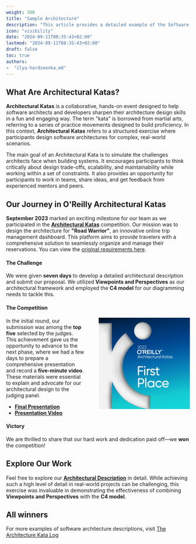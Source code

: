 ```yaml
---
weight: 390
title: "Sample Architecture"
description: "This article provides a detailed example of the Software Architecture description and creation process."
icon: "visibility"
date: "2024-09-11T08:35:43+02:00"
lastmod: "2024-09-11T08:35:43+02:00"
draft: false
toc: true
authors:
-  "ilya-hardzeenka.md"
---
```

## What Are Architectural Katas?

**Architectural Katas** is a collaborative, hands-on event designed to help software architects and developers sharpen their architecture design skills in a fun and engaging way. The term "kata" is borrowed from martial arts, referring to a series of practice movements designed to build proficiency. In this context, **Architectural Katas** refers to a structured exercise where participants design software architectures for complex, real-world scenarios.

The main goal of an Architectural Kata is to simulate the challenges architects face when building systems. It encourages participants to think critically about design trade-offs, scalability, and maintainability while working within a set of constraints. It also provides an opportunity for participants to work in teams, share ideas, and get feedback from experienced mentors and peers.

## Our Journey in O'Reilly Architectural Katas

**September 2023** marked an exciting milestone for our team as we participated in the **[Architectural Katas](https://www.oreilly.com/live-events/architectural-katas/0636920458487/)** competition. Our mission was to design the architecture for **"Road Warrior"**, an innovative online trip management dashboard. This platform aims to provide travelers with a comprehensive solution to seamlessly organize and manage their reservations. You can view the [original requirements here](https://github.com/Profitero-Data-Alchemists/katas-2023/blob/master/requirements/original_requirements.md).

#### The Challenge

We were given **seven days** to develop a detailed architectural description and submit our proposal. We utilized **Viewpoints and Perspectives** as our architectural framework and employed the **C4 model** for our diagramming needs to tackle this.

#### The Competition

<img align="right" src="../../../images/fundamentals/sample.katas-first-place-badge.png" style="max-height: 250px; max-width: 250px; margin-left: 40px" alt="Katas Badge" />

In the initial round, our submission was among the **top five** selected by the judges. This achievement gave us the opportunity to advance to the next phase, where we had a few days to prepare a comprehensive presentation and record a **five-minute video**. These materials were essential to explain and advocate for our architectural design to the judging panel.

* **[Final Presentation](https://github.com/Profitero-Data-Alchemists/katas-2023/blob/master/KATAS%202023%20-%20final%20presentation.pptx)**
* **[Presentation Video](https://www.youtube.com/watch?v=31RLrp68yvc)**

#### Victory

We are thrilled to share that our hard work and dedication paid off—we **won** the competition!

## Explore Our Work

Feel free to explore our **[Architectural Description](https://github.com/Profitero-Data-Alchemists/katas-2023)** in detail. While achieving such a high level of detail in real-world projects can be challenging, this exercise was invaluable in demonstrating the effectiveness of combining **Viewpoints and Perspectives** with the **C4 model**.

## All winners

For more examples of software architecture descriptions, visit [The Architecture Kata Log](https://github.com/TheKataLog)
